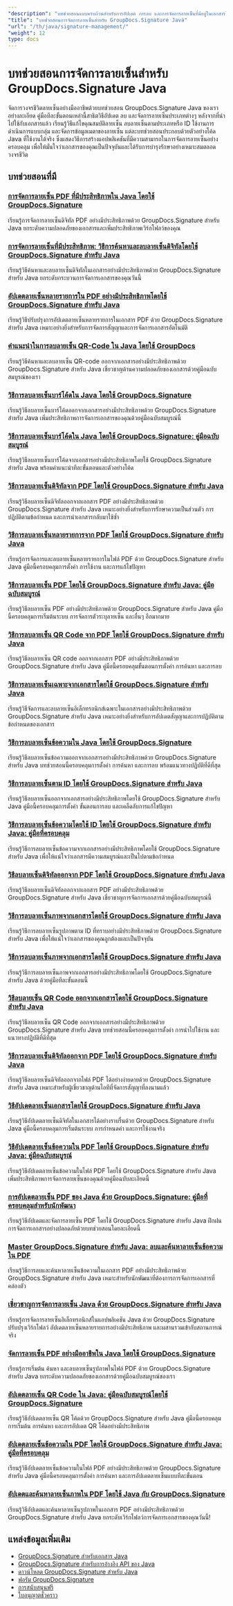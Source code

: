 ```yaml
---
"description": "บทช่วยสอนแบบครบถ้วนสำหรับการอัปเดต การลบ และการจัดการลายเซ็นที่มีอยู่ในเอกสารโดยใช้ GroupDocs.Signature สำหรับ Java"
"title": "บทช่วยสอนการจัดการลายเซ็นสำหรับ GroupDocs.Signature Java"
"url": "/th/java/signature-management/"
"weight": 12
type: docs
---
```

# บทช่วยสอนการจัดการลายเซ็นสำหรับ GroupDocs.Signature Java

จัดการวงจรชีวิตลายเซ็นอย่างมืออาชีพด้วยบทช่วยสอน GroupDocs.Signature Java ของเราอย่างละเอียด คู่มือทีละขั้นตอนเหล่านี้สาธิตวิธีอัปเดต ลบ และจัดการลายเซ็นประเภทต่างๆ หลังจากที่นำไปใช้กับเอกสารแล้ว เรียนรู้วิธีแก้ไขคุณสมบัติลายเซ็น ลบลายเซ็นตามประเภทหรือ ID ใช้งานการดำเนินการแบบกลุ่ม และจัดการข้อมูลเมตาของลายเซ็น แต่ละบทช่วยสอนประกอบด้วยตัวอย่างโค้ด Java ที่ใช้งานได้จริง ซึ่งแสดงวิธีการสร้างแอปพลิเคชันที่มีความสามารถในการจัดการลายเซ็นอย่างครอบคลุม เพื่อให้มั่นใจว่าเอกสารของคุณเป็นปัจจุบันและได้รับการบำรุงรักษาอย่างเหมาะสมตลอดวงจรชีวิต

## บทช่วยสอนที่มี

### [การจัดการลายเซ็น PDF ที่มีประสิทธิภาพใน Java โดยใช้ GroupDocs.Signature](./mastering-pdf-signature-management-java-groupdocs-signature/)
เรียนรู้การจัดการลายเซ็นดิจิทัล PDF อย่างมีประสิทธิภาพด้วย GroupDocs.Signature สำหรับ Java ยกระดับความปลอดภัยของเอกสารและเพิ่มประสิทธิภาพเวิร์กโฟลว์ของคุณ

### [การจัดการลายเซ็นที่มีประสิทธิภาพ: วิธีการค้นหาและลบลายเซ็นดิจิทัลโดยใช้ GroupDocs.Signature สำหรับ Java](./search-delete-groupdocs-signature-java/)
เรียนรู้วิธีค้นหาและลบลายเซ็นดิจิทัลในเอกสารอย่างมีประสิทธิภาพด้วย GroupDocs.Signature สำหรับ Java ยกระดับกระบวนการจัดการเอกสารของคุณวันนี้

### [อัปเดตลายเซ็นหลายรายการใน PDF อย่างมีประสิทธิภาพโดยใช้ GroupDocs.Signature สำหรับ Java](./update-multiple-signatures-groupdocs-java/)
เรียนรู้วิธีปรับปรุงการอัปเดตลายเซ็นหลายรายการในเอกสาร PDF ด้วย GroupDocs.Signature สำหรับ Java เหมาะอย่างยิ่งสำหรับการจัดการสัญญาและการจัดการเอกสารอัตโนมัติ

### [คำแนะนำในการลบลายเซ็น QR-Code ใน Java โดยใช้ GroupDocs](./qr-code-signature-deletion-java-groupdocs/)
เรียนรู้วิธีค้นหาและลบลายเซ็น QR-code ออกจากเอกสารอย่างมีประสิทธิภาพด้วย GroupDocs.Signature สำหรับ Java เชี่ยวชาญด้านความปลอดภัยของเอกสารด้วยคู่มือฉบับสมบูรณ์ของเรา

### [วิธีการลบลายเซ็นบาร์โค้ดใน Java โดยใช้ GroupDocs.Signature](./delete-barcode-signatures-java-groupdocs/)
เรียนรู้วิธีลบลายเซ็นบาร์โค้ดออกจากเอกสารอย่างมีประสิทธิภาพด้วย GroupDocs.Signature สำหรับ Java เพิ่มประสิทธิภาพการจัดการเอกสารของคุณด้วยคู่มือฉบับสมบูรณ์นี้

### [วิธีการลบลายเซ็นบาร์โค้ดใน Java โดยใช้ GroupDocs.Signature: คู่มือฉบับสมบูรณ์](./groupdocs-signature-java-delete-barcode-signatures/)
เรียนรู้วิธีลบลายเซ็นบาร์โค้ดจากเอกสารอย่างมีประสิทธิภาพโดยใช้ GroupDocs.Signature สำหรับ Java พร้อมคำแนะนำทีละขั้นตอนและตัวอย่างโค้ด

### [วิธีการลบลายเซ็นดิจิทัลจาก PDF โดยใช้ GroupDocs.Signature สำหรับ Java](./delete-digital-signatures-pdf-groupdocs-java/)
เรียนรู้วิธีลบลายเซ็นดิจิทัลออกจากเอกสาร PDF อย่างมีประสิทธิภาพด้วย GroupDocs.Signature สำหรับ Java เหมาะอย่างยิ่งสำหรับการรักษาความเป็นส่วนตัว การปฏิบัติตามข้อกำหนด และการนำเอกสารกลับมาใช้ซ้ำ

### [วิธีการลบลายเซ็นหลายรายการจาก PDF โดยใช้ GroupDocs.Signature สำหรับ Java](./delete-multiple-signatures-groupdocs-signature-java/)
เรียนรู้การจัดการและลบลายเซ็นหลายรายการในไฟล์ PDF ด้วย GroupDocs.Signature สำหรับ Java คู่มือนี้ครอบคลุมการตั้งค่า การใช้งาน และการแก้ไขปัญหา

### [วิธีการลบลายเซ็น PDF โดยใช้ GroupDocs.Signature สำหรับ Java: คู่มือฉบับสมบูรณ์](./delete-pdf-signatures-groupdocs-java/)
เรียนรู้วิธีลบลายเซ็น PDF อย่างมีประสิทธิภาพด้วย GroupDocs.Signature สำหรับ Java คู่มือนี้ครอบคลุมการเริ่มต้นระบบ การจัดการตัวระบุลายเซ็น และอื่นๆ อีกมากมาย

### [วิธีการลบลายเซ็น QR Code จาก PDF โดยใช้ GroupDocs.Signature สำหรับ Java](./delete-qr-code-signatures-groupdocs-java/)
เรียนรู้วิธีลบลายเซ็น QR code ออกจากเอกสาร PDF อย่างมีประสิทธิภาพด้วย GroupDocs.Signature สำหรับ Java คู่มือนี้ครอบคลุมขั้นตอนการตั้งค่า การค้นหา และการลบ

### [วิธีการลบลายเซ็นเฉพาะจากเอกสารโดยใช้ GroupDocs.Signature สำหรับ Java](./delete-signatures-groupdocs-java/)
เรียนรู้วิธีจัดการและลบลายเซ็นอิเล็กทรอนิกส์เฉพาะในเอกสารอย่างมีประสิทธิภาพด้วย GroupDocs.Signature สำหรับ Java เหมาะอย่างยิ่งสำหรับการอัปเดตสัญญาและการปฏิบัติตามข้อกำหนดของเอกสาร

### [วิธีการลบลายเซ็นข้อความใน Java โดยใช้ GroupDocs.Signature](./delete-text-signatures-java-groupdocs-signature/)
เรียนรู้วิธีลบลายเซ็นข้อความออกจากเอกสารอย่างมีประสิทธิภาพด้วย GroupDocs.Signature สำหรับ Java บทช่วยสอนนี้ครอบคลุมการตั้งค่า การค้นหา และการลบ พร้อมแนวทางปฏิบัติที่ดีที่สุด

### [วิธีการลบลายเซ็นตาม ID โดยใช้ GroupDocs.Signature สำหรับ Java](./delete-signature-by-id-groupdocs-signature-java/)
เรียนรู้วิธีลบลายเซ็นออกจากเอกสารอย่างมีประสิทธิภาพโดยใช้ GroupDocs.Signature สำหรับ Java คู่มือนี้ครอบคลุมการตั้งค่า ขั้นตอนการลบ และเคล็ดลับการแก้ไขปัญหา

### [วิธีการลบลายเซ็นข้อความโดยใช้ ID โดยใช้ GroupDocs.Signature สำหรับ Java: คู่มือที่ครอบคลุม](./delete-text-signature-id-groupdocs-signature-java/)
เรียนรู้วิธีการลบลายเซ็นข้อความจากเอกสารอย่างมีประสิทธิภาพโดยใช้ GroupDocs.Signature สำหรับ Java เพื่อให้แน่ใจว่าเอกสารมีความสมบูรณ์และเป็นไปตามข้อกำหนด

### [วิธีลบลายเซ็นดิจิทัลออกจาก PDF โดยใช้ GroupDocs.Signature สำหรับ Java](./remove-digital-signatures-pdf-groupdocs-java/)
เรียนรู้วิธีลบลายเซ็นดิจิทัลออกจากเอกสาร PDF อย่างมีประสิทธิภาพด้วย GroupDocs.Signature สำหรับ Java เชี่ยวชาญการจัดการเอกสารด้วยคู่มือฉบับสมบูรณ์นี้

### [วิธีการลบลายเซ็นภาพจากเอกสารโดยใช้ GroupDocs.Signature สำหรับ Java](./delete-image-signatures-groupdocs-java/)
เรียนรู้วิธีการลบลายเซ็นรูปภาพตาม ID ที่ทราบอย่างมีประสิทธิภาพด้วย GroupDocs.Signature สำหรับ Java เพื่อให้แน่ใจว่าเอกสารของคุณถูกต้องและเป็นปัจจุบัน

### [วิธีการลบลายเซ็นภาพจากเอกสารโดยใช้ GroupDocs.Signature สำหรับ Java](./delete-image-signature-groupdocs-java/)
เรียนรู้วิธีการลบลายเซ็นภาพจากเอกสารอย่างมีประสิทธิภาพโดยใช้ GroupDocs.Signature สำหรับ Java ด้วยคู่มือทีละขั้นตอนนี้

### [วิธีลบลายเซ็น QR Code ออกจากเอกสารโดยใช้ GroupDocs.Signature สำหรับ Java](./delete-qr-code-signatures-java-groupdocs/)
เรียนรู้วิธีลบลายเซ็น QR Code ออกจากเอกสารอย่างมีประสิทธิภาพด้วย GroupDocs.Signature สำหรับ Java บทช่วยสอนนี้ครอบคลุมการตั้งค่า การนำไปใช้งาน และแนวทางปฏิบัติที่ดีที่สุด

### [วิธีการลบลายเซ็นดิจิทัลออกจาก PDF โดยใช้ GroupDocs.Signature สำหรับ Java](./delete-digital-signature-pdf-groupdocs-signature-java/)
เรียนรู้วิธีลบลายเซ็นดิจิทัลออกจากไฟล์ PDF ได้อย่างง่ายดายด้วย GroupDocs.Signature สำหรับ Java เหมาะสำหรับผู้เชี่ยวชาญด้านไอทีที่จัดการสัญญาที่ลงนามแล้ว

### [วิธีอัปเดตลายเซ็นเอกสารโดยใช้ GroupDocs.Signature สำหรับ Java](./update-document-signatures-groupdocs-signature-java/)
เรียนรู้วิธีอัปเดตลายเซ็นดิจิทัลในเอกสารได้อย่างราบรื่นด้วย GroupDocs.Signature สำหรับ Java คู่มือนี้ครอบคลุมการเริ่มต้นระบบ การกำหนดค่า และการใช้งานจริง

### [วิธีอัปเดตลายเซ็นข้อความใน PDF โดยใช้ GroupDocs.Signature สำหรับ Java: คู่มือฉบับสมบูรณ์](./update-text-signatures-groupdocs-signature-java/)
เรียนรู้วิธีอัปเดตลายเซ็นข้อความในไฟล์ PDF โดยใช้ GroupDocs.Signature สำหรับ Java เพิ่มประสิทธิภาพการจัดการลายเซ็นของคุณด้วยคู่มือฉบับละเอียดนี้

### [การอัปเดตลายเซ็น PDF ของ Java ด้วย GroupDocs.Signature: คู่มือที่ครอบคลุมสำหรับนักพัฒนา](./java-pdf-signature-updates-groupdocs-signature/)
เรียนรู้วิธีอัปเดตและจัดการลายเซ็น PDF โดยใช้ GroupDocs.Signature สำหรับ Java ฝึกฝนการจัดการเอกสารอย่างปลอดภัยด้วยบทช่วยสอนโดยละเอียดนี้

### [Master GroupDocs.Signature สำหรับ Java: ลบและค้นหาลายเซ็นข้อความใน PDF](./mastering-groupdocs-signature-delete-search-text-signatures-pdfs-java/)
เรียนรู้วิธีการลบและค้นหาลายเซ็นข้อความในเอกสาร PDF อย่างมีประสิทธิภาพด้วย GroupDocs.Signature สำหรับ Java เหมาะสำหรับนักพัฒนาที่ต้องการการจัดการเอกสารที่คล่องตัว

### [เชี่ยวชาญการจัดการลายเซ็น Java ด้วย GroupDocs.Signature สำหรับ Java](./master-java-signature-management-groupdocs-for-java/)
เรียนรู้การจัดการลายเซ็นอิเล็กทรอนิกส์ในแอปพลิเคชัน Java ด้วย GroupDocs.Signature ปรับปรุงเวิร์กโฟลว์ อัปเดตลายเซ็นหลายรายการอย่างมีประสิทธิภาพ และผสานรวมเข้ากับสถานการณ์จริง

### [จัดการลายเซ็น PDF อย่างมืออาชีพใน Java โดยใช้ GroupDocs.Signature](./java-groupdocs-signature-pdf-manage-sig/)
เรียนรู้การเริ่มต้น ค้นหา และลบลายเซ็นรูปภาพในไฟล์ PDF ด้วย GroupDocs.Signature สำหรับ Java ยกระดับความปลอดภัยของเอกสารด้วยคู่มือฉบับสมบูรณ์ของเรา

### [อัปเดตลายเซ็น QR Code ใน Java: คู่มือฉบับสมบูรณ์โดยใช้ GroupDocs.Signature](./update-qr-code-signatures-groupdocs-signature-java/)
เรียนรู้วิธีอัปเดตลายเซ็น QR โค้ดด้วย GroupDocs.Signature สำหรับ Java คู่มือนี้ครอบคลุมการเริ่มต้น การค้นหา และการอัปเดต QR โค้ดอย่างมีประสิทธิภาพ

### [อัปเดตลายเซ็นข้อความใน PDF โดยใช้ GroupDocs.Signature สำหรับ Java: คู่มือที่ครอบคลุม](./update-text-signatures-pdf-groupdocs-signature-java/)
เรียนรู้วิธีอัปเดตลายเซ็นข้อความในไฟล์ PDF อย่างมีประสิทธิภาพด้วย GroupDocs.Signature สำหรับ Java คู่มือนี้ครอบคลุมการตั้งค่า การค้นหา และการอัปเดตลายเซ็นแบบทีละขั้นตอน

### [อัปเดตและค้นหาลายเซ็นภาพใน PDF โดยใช้ Java กับ GroupDocs.Signature](./update-search-image-signatures-pdf-java-groupdocs/)
เรียนรู้วิธีอัปเดตและค้นหาลายเซ็นรูปภาพในเอกสาร PDF อย่างมีประสิทธิภาพด้วย GroupDocs.Signature สำหรับ Java ยกระดับเวิร์กโฟลว์การจัดการเอกสารของคุณวันนี้!

## แหล่งข้อมูลเพิ่มเติม

- [GroupDocs.Signature สำหรับเอกสาร Java](https://docs.groupdocs.com/signature/java/)
- [GroupDocs.Signature สำหรับการอ้างอิง API ของ Java](https://reference.groupdocs.com/signature/java/)
- [ดาวน์โหลด GroupDocs.Signature สำหรับ Java](https://releases.groupdocs.com/signature/java/)
- [ฟอรัม GroupDocs.Signature](https://forum.groupdocs.com/c/signature)
- [การสนับสนุนฟรี](https://forum.groupdocs.com/)
- [ใบอนุญาตชั่วคราว](https://purchase.groupdocs.com/temporary-license/)